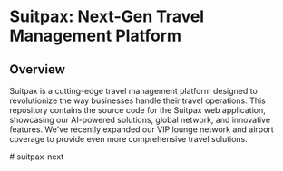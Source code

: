 # Suitpax: Next-Gen Travel Management Platform

## Overview

Suitpax is a cutting-edge travel management platform designed to revolutionize the way businesses handle their travel operations. This repository contains the source code for the Suitpax web application, showcasing our AI-powered solutions, global network, and innovative features.  We've recently expanded our VIP lounge network and airport coverage to provide even more comprehensive travel solutions.

#   s u i t p a x - n e x t  
 